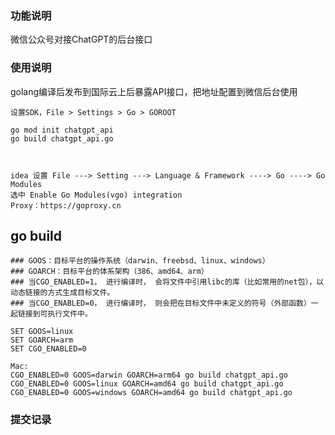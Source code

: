 ### 功能说明

微信公众号对接ChatGPT的后台接口



### 使用说明

golang编译后发布到国际云上后暴露API接口，把地址配置到微信后台使用


```
设置SDK，File > Settings > Go > GOROOT 

go mod init chatgpt_api
go build chatgpt_api.go



idea 设置 File ---> Setting ---> Language & Framework ----> Go ----> Go Modules
选中 Enable Go Modules(vgo) integration
Proxy：https://goproxy.cn
```

## go build

```
### GOOS：目标平台的操作系统（darwin、freebsd、linux、windows）
### GOARCH：目标平台的体系架构（386、amd64、arm）
### 当CGO_ENABLED=1， 进行编译时， 会将文件中引用libc的库（比如常用的net包），以动态链接的方式生成目标文件。
### 当CGO_ENABLED=0， 进行编译时， 则会把在目标文件中未定义的符号（外部函数）一起链接到可执行文件中。
  
SET GOOS=linux
SET GOARCH=arm
SET CGO_ENABLED=0

Mac:
CGO_ENABLED=0 GOOS=darwin GOARCH=arm64 go build chatgpt_api.go
CGO_ENABLED=0 GOOS=linux GOARCH=amd64 go build chatgpt_api.go
CGO_ENABLED=0 GOOS=windows GOARCH=amd64 go build chatgpt_api.go

```

### 提交记录
